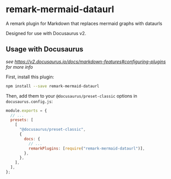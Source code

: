 # remark-mermaid-dataurl

A remark plugin for Markdown that replaces mermaid graphs with dataurls

Designed for use with Docusaurus v2.

## Usage with Docusaurus

_see https://v2.docusaurus.io/docs/markdown-features#configuring-plugins for more info_

First, install this plugin:

```bash
npm install --save remark-mermaid-dataurl
```

Then, add them to your `@docusaurus/preset-classic` options in `docusaurus.config.js`:

```js
module.exports = {
  // ...
  presets: [
    [
      "@docusaurus/preset-classic",
      {
        docs: {
          // ...
          remarkPlugins: [require("remark-mermaid-dataurl")],
        },
      },
    ],
  ],
};
```
